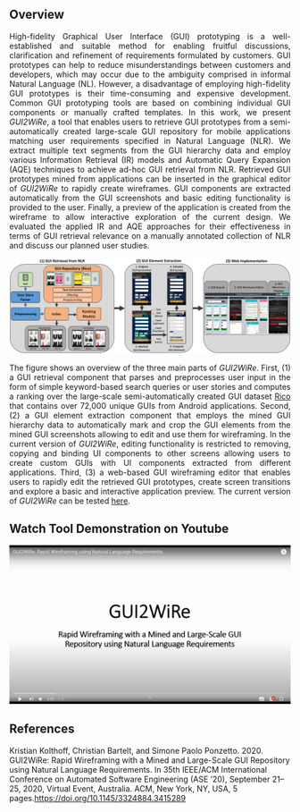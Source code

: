 ## Overview
<p align="justify">
High-fidelity Graphical User Interface (GUI) prototyping is a well-established and suitable method for enabling fruitful discussions, clarification and refinement of requirements formulated by customers. GUI prototypes can help to reduce misunderstandings between customers and developers, which may occur due to the ambiguity comprised in informal Natural Language (NL). However, a disadvantage of employing high-fidelity GUI prototypes is their time-consuming and expensive development. Common GUI prototyping tools are based on combining individual GUI components or manually crafted templates. In this work, we present <i>GUI2WiRe</i>, a tool that enables users to retrieve GUI prototypes from a semi-automatically created large-scale GUI repository for mobile applications matching user requirements specified in Natural Language (NLR). We extract multiple text segments from the GUI hierarchy data and employ various Information Retrieval (IR) models and Automatic Query Expansion (AQE) techniques to achieve ad-hoc GUI retrieval from NLR. Retrieved GUI prototypes mined from applications can be inserted in the graphical editor of <i>GUI2WiRe</i> to rapidly create wireframes. GUI components are extracted automatically from the GUI screenshots and basic editing functionality is provided to the user. Finally, a preview of the application is created from the wireframe to allow interactive exploration of the current design. We evaluated the applied IR and AQE approaches for their effectiveness in terms of GUI retrieval relevance on a manually annotated collection of NLR and discuss our planned user studies.
 </p>

![alt tag](https://raw.githubusercontent.com/kristiankolthoff/GUI2WiRe/master/gui2wire_tool_overview.png)

<p align="justify">
The figure shows an overview of the three main parts of <i>GUI2WiRe</i>. First, (1) a GUI retrieval component that parses and preprocesses user input in the form of simple keyword-based search queries or user stories and computes a ranking over the large-scale semi-automatically created GUI dataset <a href="https://interactionmining.org/rico" target="_blank">Rico</a> that contains over 72,000 unique GUIs from Android applications. Second, (2) a GUI element extraction component that employs the mined GUI hierarchy data to automatically mark and crop the GUI elements from the mined GUI screenshots allowing to edit and use them for wireframing. In the current version of <i>GUI2WiRe</i>, editing functionality is restricted to removing, copying and binding UI components to other screens allowing users to create custom GUIs with UI components extracted from different applications. Third, (3) a web-based GUI wireframing editor that enables users to rapidly edit the retrieved GUI prototypes, create screen transitions and explore a basic and interactive application preview. The current version of <i>GUI2WiRe</i> can be tested <a href="http://alkmaar.informatik.uni-mannheim.de/gui2r/gui2wire/" target="_blank">here</a>.
</p>


## Watch Tool Demonstration on Youtube

[![GUI2WiRe](https://raw.githubusercontent.com/kristiankolthoff/GUI2WiRe/master/gui2wire_youtube.png)](https://youtu.be/2nN-Xr2Hk7I)

## References

Kristian Kolthoff, Christian Bartelt, and Simone Paolo Ponzetto. 2020. GUI2WiRe: Rapid Wireframing with a Mined and Large-Scale GUI Repository using Natural Language Requirements. In 35th IEEE/ACM International Conference on Automated Software Engineering (ASE ’20), September 21–25, 2020, Virtual Event, Australia. ACM, New York, NY, USA, 5 pages.https://doi.org/10.1145/3324884.3415289
